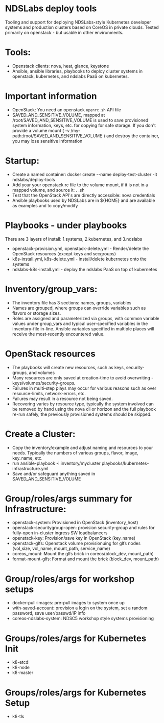 # NDSLabs deploy tools
Tooling and support for deploying NDSLabs-style Kubernetes developer systems and production clusters based on CoreOS in private clouds.
Tested primarily on openstack - but usable in other environments.

# Tools:
  * Openstack clients: nova, heat, glance, keystone 
  * Ansible, ansible libraries, playbooks to deploy cluster systems in openstack, kubernetes, and ndslabs PaaS on kubernetes.

# Important information
  * OpenStack:  You need an openstack `openrc.sh` API file
  * SAVED_AND_SENSITIVE_VOLUME, mapped at /root/SAVED_AND_SENSITIVE_VOLUME is used to save provisioned system information, keys, etc. for copying for safe storage.  If you don't provide a volume mount ( -v /my-path:/root/SAVED_AND_SENSITIVE_VOLUME ) and destroy the container, you may lose sensitive information

# Startup:
  * Create a named container:  docker create --name deploy-test-cluster -it ndslabs/deploy-tools
  * Add your your openstack rc file to the volume mount, if it is not in a mapped volume, and source it: . <my-rc>.sh
  * Test that the OpenStack API's are directly accessible: nova credentials
  * Ansible playbooks used by NDSLabs are in ${HOME} and are available as examples and to copy/modify

# Playbooks - under playbooks
There are 3 layers of install:   1.systems, 2.kubernetes, and 3.ndslabs
  * openstack-provision.yml, openstack-delete.yml - Render/delete the OpenStack resources (except keys and secgroups)
  * k8s-install.yml, k8s-delete.yml - install/delete kubernetes onto the systems
  * ndslabs-k8s-install.yml - deploy the ndslabs PaaS on top of kubernetes

# Inventory/group_vars:
  * The inventory file has 3 sections: names, groups, variables
  * Names are grouped, where groups can override variables such as flavors or storage sizes.
  * Roles are assigned and parameterized via groups, with common variable values under group_vars and typical user-specified variables in the inventory-file in-line.   Ansible variables specified in multiple places will receive the most-recently encountered value.


# OpenStack resources 
  * The playbooks will create new resources, such as keys, security-groups, and volumes
  * Many resources are only saved at creation-time to avoid overwriting - keys/volumes/security-groups.
  * Failures in multi-step plays may occur for various reasons such as over resource-limits, network-errors, etc.
  * Failures may result in a resource not being saved.  
  * Recovering varies by resource type, typically the system involved can be removed by hand using the nova cli or horizon and the full playbook re-run safely, the previously provisioned systems should be skipped.

# Create a Cluster:
  * Copy the inventory/example and adjust naming and resources to your needs.   Typically the numbers of various groups, flavor, image, key_name, etc.    
  * run ansible-playbook -i inventory/mycluster playbooks/kubernetes-infrastructure.yml
  * Save and/or safeguard anything saved in SAVED_AND_SENSITIVE_VOLUME

# Group/roles/args summary for Infrastructure:
  * openstack-system: Provisioned in OpenStack (inventory_host)
  * openstack-securitygroup-open:   provision security-group and rules for fully-open in-cluster ingress SW loadbalancers
  * openstack-key:   Provision/save key in OpenStack (key_name)
  * openstack-glfs:   Openstack volume provisionuing for glfs nodes (vol_size, vol_name, mount_path, service_name)
  * coreos_mount: Mount the glfs brick in coreos(block_dev, mount_path)
  * format-mount-glfs:  Format and mount the brick (block_dev, mount_path)
# Group/roles/args for workshop setups
  * docker-pull-images:  pre-pull images to system once up
  * with-saved-account: provision a login on the system, set a random password, save user/passwd/IP info
  * coreos-ndslabs-system:  NDSC5 workshop style systems provisioning
# Groups/roles/args for Kubernetes Init
  * k8-etcd
  * k8-node
  * k8-master
# Groups/roles/args for Kubernetes Setup
  * k8-tls
